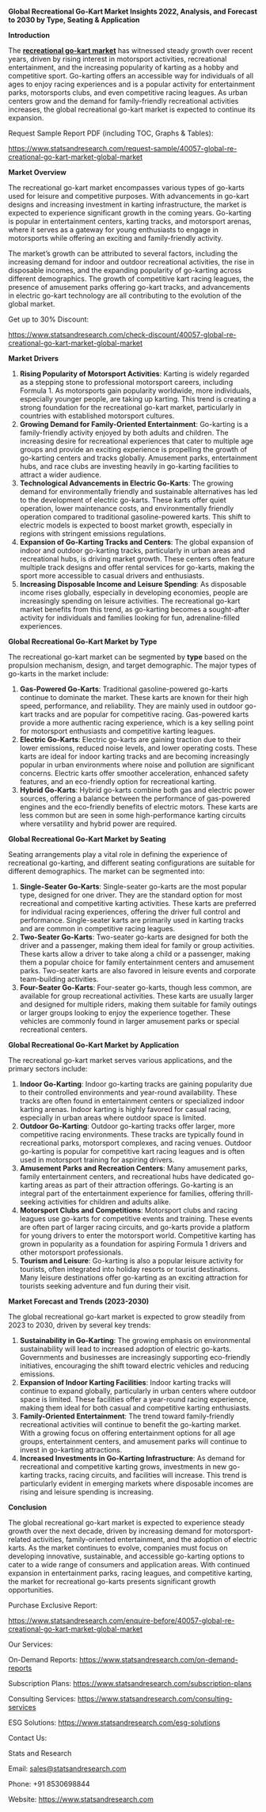 ﻿**Global Recreational Go-Kart Market Insights 2022, Analysis, and Forecast to 2030 by Type, Seating & Application**

**Introduction**

The [**recreational go-kart market**](https://www.statsandresearch.com/report/40057-global-re-creational-go-kart-market-global-market) has witnessed steady growth over recent years, driven by rising interest in motorsport activities, recreational entertainment, and the increasing popularity of karting as a hobby and competitive sport. Go-karting offers an accessible way for individuals of all ages to enjoy racing experiences and is a popular activity for entertainment parks, motorsports clubs, and even competitive racing leagues. As urban centers grow and the demand for family-friendly recreational activities increases, the global recreational go-kart market is expected to continue its expansion.

Request Sample Report PDF (including TOC, Graphs & Tables):

<https://www.statsandresearch.com/request-sample/40057-global-re-creational-go-kart-market-global-market>

**Market Overview**

The recreational go-kart market encompasses various types of go-karts used for leisure and competitive purposes. With advancements in go-kart designs and increasing investment in karting infrastructure, the market is expected to experience significant growth in the coming years. Go-karting is popular in entertainment centers, karting tracks, and motorsport arenas, where it serves as a gateway for young enthusiasts to engage in motorsports while offering an exciting and family-friendly activity.

The market’s growth can be attributed to several factors, including the increasing demand for indoor and outdoor recreational activities, the rise in disposable incomes, and the expanding popularity of go-karting across different demographics. The growth of competitive kart racing leagues, the presence of amusement parks offering go-kart tracks, and advancements in electric go-kart technology are all contributing to the evolution of the global market.

Get up to 30% Discount:

<https://www.statsandresearch.com/check-discount/40057-global-re-creational-go-kart-market-global-market>

**Market Drivers**

1. **Rising Popularity of Motorsport Activities**: Karting is widely regarded as a stepping stone to professional motorsport careers, including Formula 1. As motorsports gain popularity worldwide, more individuals, especially younger people, are taking up karting. This trend is creating a strong foundation for the recreational go-kart market, particularly in countries with established motorsport cultures.
1. **Growing Demand for Family-Oriented Entertainment**: Go-karting is a family-friendly activity enjoyed by both adults and children. The increasing desire for recreational experiences that cater to multiple age groups and provide an exciting experience is propelling the growth of go-karting centers and tracks globally. Amusement parks, entertainment hubs, and race clubs are investing heavily in go-karting facilities to attract a wider audience.
1. **Technological Advancements in Electric Go-Karts**: The growing demand for environmentally friendly and sustainable alternatives has led to the development of electric go-karts. These karts offer quiet operation, lower maintenance costs, and environmentally friendly operation compared to traditional gasoline-powered karts. This shift to electric models is expected to boost market growth, especially in regions with stringent emissions regulations.
1. **Expansion of Go-Karting Tracks and Centers**: The global expansion of indoor and outdoor go-karting tracks, particularly in urban areas and recreational hubs, is driving market growth. These centers often feature multiple track designs and offer rental services for go-karts, making the sport more accessible to casual drivers and enthusiasts.
1. **Increasing Disposable Income and Leisure Spending**: As disposable income rises globally, especially in developing economies, people are increasingly spending on leisure activities. The recreational go-kart market benefits from this trend, as go-karting becomes a sought-after activity for individuals and families looking for fun, adrenaline-filled experiences.

**Global Recreational Go-Kart Market by Type**

The recreational go-kart market can be segmented by **type** based on the propulsion mechanism, design, and target demographic. The major types of go-karts in the market include:

1. **Gas-Powered Go-Karts**: Traditional gasoline-powered go-karts continue to dominate the market. These karts are known for their high speed, performance, and reliability. They are mainly used in outdoor go-kart tracks and are popular for competitive racing. Gas-powered karts provide a more authentic racing experience, which is a key selling point for motorsport enthusiasts and competitive karting leagues.
1. **Electric Go-Karts**: Electric go-karts are gaining traction due to their lower emissions, reduced noise levels, and lower operating costs. These karts are ideal for indoor karting tracks and are becoming increasingly popular in urban environments where noise and pollution are significant concerns. Electric karts offer smoother acceleration, enhanced safety features, and an eco-friendly option for recreational karting.
1. **Hybrid Go-Karts**: Hybrid go-karts combine both gas and electric power sources, offering a balance between the performance of gas-powered engines and the eco-friendly benefits of electric motors. These karts are less common but are seen in some high-performance karting circuits where versatility and hybrid power are required.

**Global Recreational Go-Kart Market by Seating**

Seating arrangements play a vital role in defining the experience of recreational go-karting, and different seating configurations are suitable for different demographics. The market can be segmented into:

1. **Single-Seater Go-Karts**: Single-seater go-karts are the most popular type, designed for one driver. They are the standard option for most recreational and competitive karting activities. These karts are preferred for individual racing experiences, offering the driver full control and performance. Single-seater karts are primarily used in karting tracks and are common in competitive racing leagues.
1. **Two-Seater Go-Karts**: Two-seater go-karts are designed for both the driver and a passenger, making them ideal for family or group activities. These karts allow a driver to take along a child or a passenger, making them a popular choice for family entertainment centers and amusement parks. Two-seater karts are also favored in leisure events and corporate team-building activities.
1. **Four-Seater Go-Karts**: Four-seater go-karts, though less common, are available for group recreational activities. These karts are usually larger and designed for multiple riders, making them suitable for family outings or larger groups looking to enjoy the experience together. These vehicles are commonly found in larger amusement parks or special recreational centers.

**Global Recreational Go-Kart Market by Application**

The recreational go-kart market serves various applications, and the primary sectors include:

1. **Indoor Go-Karting**: Indoor go-karting tracks are gaining popularity due to their controlled environments and year-round availability. These tracks are often found in entertainment centers or specialized indoor karting arenas. Indoor karting is highly favored for casual racing, especially in urban areas where outdoor space is limited.
1. **Outdoor Go-Karting**: Outdoor go-karting tracks offer larger, more competitive racing environments. These tracks are typically found in recreational parks, motorsport complexes, and racing venues. Outdoor go-karting is popular for competitive kart racing leagues and is often used in motorsport training for aspiring drivers.
1. **Amusement Parks and Recreation Centers**: Many amusement parks, family entertainment centers, and recreational hubs have dedicated go-karting areas as part of their attraction offerings. Go-karting is an integral part of the entertainment experience for families, offering thrill-seeking activities for children and adults alike.
1. **Motorsport Clubs and Competitions**: Motorsport clubs and racing leagues use go-karts for competitive events and training. These events are often part of larger racing circuits, and go-karts provide a platform for young drivers to enter the motorsport world. Competitive karting has grown in popularity as a foundation for aspiring Formula 1 drivers and other motorsport professionals.
1. **Tourism and Leisure**: Go-karting is also a popular leisure activity for tourists, often integrated into holiday resorts or tourist destinations. Many leisure destinations offer go-karting as an exciting attraction for tourists seeking adventure and fun during their visit.

**Market Forecast and Trends (2023-2030)**

The global recreational go-kart market is expected to grow steadily from 2023 to 2030, driven by several key trends:

1. **Sustainability in Go-Karting**: The growing emphasis on environmental sustainability will lead to increased adoption of electric go-karts. Governments and businesses are increasingly supporting eco-friendly initiatives, encouraging the shift toward electric vehicles and reducing emissions.
1. **Expansion of Indoor Karting Facilities**: Indoor karting tracks will continue to expand globally, particularly in urban centers where outdoor space is limited. These facilities offer a year-round racing experience, making them ideal for both casual and competitive karting enthusiasts.
1. **Family-Oriented Entertainment**: The trend toward family-friendly recreational activities will continue to benefit the go-karting market. With a growing focus on offering entertainment options for all age groups, entertainment centers, and amusement parks will continue to invest in go-karting attractions.
1. **Increased Investments in Go-Karting Infrastructure**: As demand for recreational and competitive karting grows, investments in new go-karting tracks, racing circuits, and facilities will increase. This trend is particularly evident in emerging markets where disposable incomes are rising and leisure spending is increasing.

**Conclusion**

The global recreational go-kart market is expected to experience steady growth over the next decade, driven by increasing demand for motorsport-related activities, family-oriented entertainment, and the adoption of electric karts. As the market continues to evolve, companies must focus on developing innovative, sustainable, and accessible go-karting options to cater to a wide range of consumers and application areas. With continued expansion in entertainment parks, racing leagues, and competitive karting, the market for recreational go-karts presents significant growth opportunities.


Purchase Exclusive Report:

<https://www.statsandresearch.com/enquire-before/40057-global-re-creational-go-kart-market-global-market>


Our Services:

On-Demand Reports: <https://www.statsandresearch.com/on-demand-reports>

Subscription Plans: <https://www.statsandresearch.com/subscription-plans>

Consulting Services: <https://www.statsandresearch.com/consulting-services>

ESG Solutions: <https://www.statsandresearch.com/esg-solutions>

Contact Us:

Stats and Research

Email: <sales@statsandresearch.com>

Phone: +91 8530698844

Website: <https://www.statsandresearch.com>




















